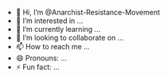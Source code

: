 - 👋 Hi, I’m @Anarchist-Resistance-Movement
- 👀 I’m interested in ...
- 🌱 I’m currently learning ...
- 💞️ I’m looking to collaborate on ...
- 📫 How to reach me ...
- 😄 Pronouns: ...
- ⚡ Fun fact: ...

<!---
Anarchist-Resistance-Movement/Anarchist-Resistance-Movement is a ✨ special ✨ repository because its `README.md` (this file) appears on your GitHub profile.
You can click the Preview link to take a look at your changes.
--->
